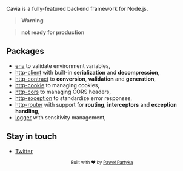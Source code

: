 Cavia is a fully-featured backend framework for Node.js.

> **Warning** 

> **not ready for production**

## Packages

* [env](https://github.com/caviajs/env) to validate environment variables,
* [http-client](https://github.com/caviajs/http-client) with built-in **serialization** and **decompression**,
* [http-contract](https://github.com/caviajs/http-contract) to **conversion**, **validation** and **generation**,
* [http-cookie](https://github.com/caviajs/http-cookie) to managing cookies,
* [http-cors](https://github.com/caviajs/http-cors) to managing CORS headers,
* [http-exception](https://github.com/caviajs/http-exception) to standardize error responses,
* [http-router](https://github.com/caviajs/http-router) with support for **routing**, **interceptors** and **exception handling**,
* [logger](https://github.com/caviajs/logger) with sensitivity management,

## Stay in touch

* [Twitter](https://twitter.com/caviajs)

<div align="center">
  <sub>Built with ❤︎ by <a href="https://partyka.dev">Paweł Partyka</a></sub>
</div>
